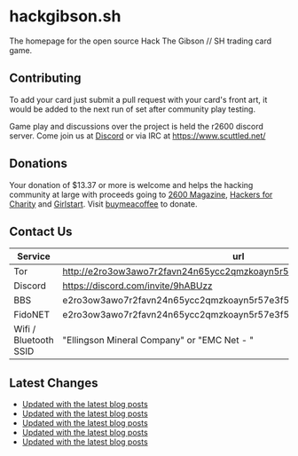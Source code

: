 # hackgibson.sh
The homepage for the open source Hack The Gibson // SH trading card game.


## Contributing

To add your card just submit a pull request with your card's front art, it would be added to the next run of set after community play testing.

Game play and discussions over the project is held the r2600 discord server. Come join us at [Discord](https://discord.com/invite/9hABUzz) or via IRC at https://www.scuttled.net/


## Donations

Your donation of $13.37 or more is welcome and helps the hacking community at large with proceeds going to [2600 Magazine](https://2600.com/), [Hackers for Charity](https://hackersforcharity.org) and [Girlstart](https://girlstart.org).  Visit [buymeacoffee](https://www.buymeacoffee.com/hackgibson.sh) to donate.


## Contact Us

Service | url
-|-
Tor | http://e2ro3ow3awo7r2favn24n65ycc2qmzkoayn5r57e3f56nvjwdcgg32ad.onion
Discord | https://discord.com/invite/9hABUzz
BBS | e2ro3ow3awo7r2favn24n65ycc2qmzkoayn5r57e3f56nvjwdcgg32ad.onion:23
FidoNET | e2ro3ow3awo7r2favn24n65ycc2qmzkoayn5r57e3f56nvjwdcgg32ad.onion:24554
Wifi / Bluetooth SSID | "Ellingson Mineral Company" or "EMC Net - <fidonet address>"

## Latest Changes
<!-- BLOG-POST-LIST:START -->
- [Updated with the latest blog posts](https://github.com/DFW2600/hackgibson.sh/commit/38fb1f1156d2c125f3523798330db9628c48a3dd)
- [Updated with the latest blog posts](https://github.com/DFW2600/hackgibson.sh/commit/1572d437abdb694117e02b6fd9d665f1e03d1040)
- [Updated with the latest blog posts](https://github.com/DFW2600/hackgibson.sh/commit/83be8fdbff9f090ad687860baf0ce407cd388351)
- [Updated with the latest blog posts](https://github.com/DFW2600/hackgibson.sh/commit/8a5945fd9af7f897b79e44548248f380d7b7713d)
- [Updated with the latest blog posts](https://github.com/DFW2600/hackgibson.sh/commit/9d1c8e3577b82d66d23d9b0897d509e16b894421)
<!-- BLOG-POST-LIST:END -->
